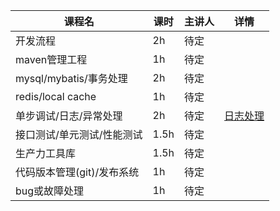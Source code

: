 
|  课程名  |  课时  |  主讲人  | 详情
| --- | --- | --- | --- | 
|  开发流程  |  2h  |  待定  |  | 
|  maven管理工程  |  1h  |  待定 |  | 
|  mysql/mybatis/事务处理 |  2h  |  待定  |  | 
|  redis/local cache  |  1h  |  待定 |  | 
|  单步调试/日志/异常处理  |  2h  |  待定  | [日志处理]() | 
|  接口测试/单元测试/性能测试  |  1.5h  |  待定 |  | 
|  生产力工具库  | 1.5h | 待定 |  | 
|  代码版本管理(git)/发布系统  | 1h  | 待定 |  | 
|  bug或故障处理  |  1h  | 待定 |  | 
